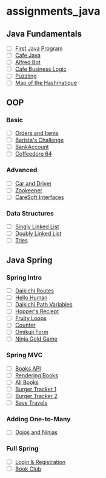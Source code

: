 # assignments_java

## Java Fundamentals

- [ ] [First Java Program](fundamentals/firstJavaProgram/README.md)
- [ ] [Cafe Java](fundamentals/cafeJava/README.md)
- [ ] [Alfred Bot](fundamentals/alfredBot/README.md)
- [ ] [Cafe Business Logic](fundamentals/cafeBusinessLogic/README.md)
- [ ] [Puzzling](fundamentals/puzzling/README.md)
- [ ] [Map of the Hashmatique](fundamentals/mapHashmatique/README.md)

## OOP

### Basic

- [ ] [Orders and Items](oop/oopBasic/ordersAndItems/README.md)
- [ ] [Barista's Challenge](oop/oopBasic/baristasChallenge/README.md)
- [ ] [BankAccount](oop/oopBasic/bankAccount/README.md)
- [ ] [Coffeedore 64](oop/oopBasic/coffeedore64/README.md)

### Advanced

- [ ] [Car and Driver](oop/oopAdvanced/carAndDriver/README.md)
- [ ] [Zookeeper](oop/oopAdvanced/zookeeper/README.md)
- [ ] [CareSoft Interfaces](oop/oopAdvanced/careSoftInterfaces/README.md)

### Data Structures

- [ ] [Singly Linked List](oop/dataStructures/SLL/README.md)
- [ ] [Doubly Linked List](oop/dataStructures/DLL/README.md)
- [ ] [Tries](oop/dataStructures/Tries/README.md)

## Java Spring

### Spring Intro

- [ ] [Daikichi Routes](spring/springIntro/daikichiroutes/README.md)
- [ ] [Hello Human](spring/springIntro/hellohuman/README.md)
- [ ] [Daikichi Path Variables](spring/springIntro/daikichipathvariables/README.md)
- [ ] [Hopper's Reciept](spring/springIntro/hoppersreceipt/README.md)
- [ ] [Fruity Loops](spring/springIntro/fruityloops/README.md)
- [ ] [Counter](spring/springIntro/counter/README.md)
- [ ] [Omikuji Form](spring/springIntro/omikujiform/README.md)
- [ ] [Ninja Gold Game](spring/springIntro/ninjagoldgame/README.md)

### Spring MVC

- [ ] [Books API](spring/springMVC/booksapi/README.md)
- [ ] [Rendering Books](spring/springMVC/renderingbooks/README.md)
- [ ] [All Books](spring/springMVC/allbooks/README.md)
- [ ] [Burger Tracker 1](spring/springMVC/burgertrackerone/README.md)
- [ ] [Burger Tracker 2](spring/springMVC/burgertrackertwo/README.md)
- [ ] [Save Travels]()

### Adding One-to-Many

- [ ] [Dojos and Ninjas]()

### Full Spring 

- [ ] [Login & Registration]()
- [ ] [Book Club]()